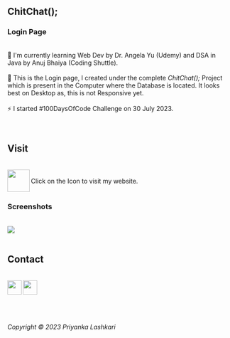 ## ChitChat(); 
### Login Page
<br> 
🔭 I'm currently learning Web Dev by Dr. Angela Yu (Udemy) and DSA in Java by Anuj Bhaiya (Coding Shuttle). <br><br>
🚀 This is the Login page, I created under the complete <i>ChitChat();</i> Project which is present in the Computer where the Database is located. It looks best on Desktop as, this is not Responsive yet. <br><br>
⚡ I started #100DaysOfCode Challenge on 30 July 2023. <br>
<br><br>

## Visit 
<br>
<a href="https://pialashkari23.github.io/ChitChat-login-page/">
<img align="left" src="https://github.com/pia-lashkari/CodeClause-WeatherApp/assets/139000789/bb5b4fa9-f891-474a-b850-76eeebab843b" height=50px>
</a>
<br> Click on the Icon to visit my website.
<br><br>

### Screenshots
<br>
<img src="https://github.com/pialashkari23/ChitChat-login-page/assets/139000789/7cc4a132-b056-4cce-9ff8-7c5b2972b16f">
<br><br>


## Contact 
<br>
<a href="https://www.instagram.com/pialashkari/">
<img align="left" src="https://github.com/pia-lashkari/CodeClause-WeatherApp/assets/139000789/7f62451e-f91c-4b5b-ab16-d4642bc8f380" height=32px>
</a>

<a href="https://www.linkedin.com/in/pialashkari23/">
<img align="left" src="https://github.com/pia-lashkari/CodeClause-WeatherApp/assets/139000789/d4f83a6e-eea0-45d5-8998-c78cfc4d2a7e" height=32px>
</a>


<br><br><br><br>

<i> Copyright &copy; 2023 Priyanka Lashkari </i>


 


